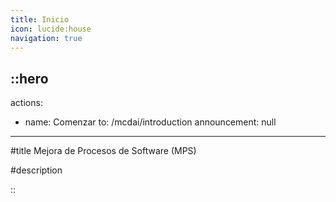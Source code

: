 ```yaml
---
title: Inicio
icon: lucide:house
navigation: true
---
```


::hero
---
actions:
  - name: Comenzar
    to: /mcdai/introduction
announcement: null
---
#title
Mejora de Procesos de Software (MPS)

#description

::

